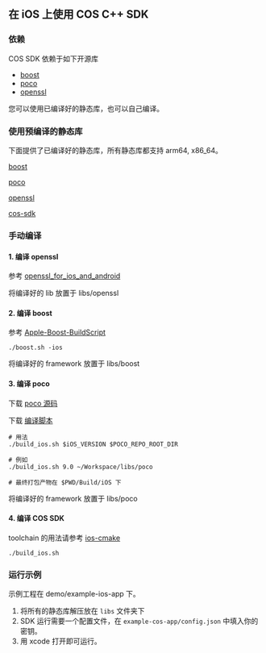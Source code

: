 ## 在 iOS 上使用 COS C++ SDK

### 依赖

COS SDK 依赖于如下开源库

* [boost](https://www.boost.org/)
* [poco](https://pocoproject.org/)
* [openssl](https://github.com/openssl/openssl)

您可以使用已编译好的静态库，也可以自己编译。

### 使用预编译的静态库

下面提供了已编译好的静态库，所有静态库都支持 arm64, x86_64。

[boost](https://cos-sdk-archive-1253960454.cos.ap-guangzhou.myqcloud.com/cos-cpp-sdk-binary/iOS/boost.zip)

[poco](https://cos-sdk-archive-1253960454.cos.ap-guangzhou.myqcloud.com/cos-cpp-sdk-binary/iOS/poco.zip)

[openssl](https://cos-sdk-archive-1253960454.cos.ap-guangzhou.myqcloud.com/cos-cpp-sdk-binary/iOS/openssl.zip)

[cos-sdk](https://cos-sdk-archive-1253960454.cos.ap-guangzhou.myqcloud.com/cos-cpp-sdk-binary/iOS/cos.zip)

### 手动编译

#### 1. 编译 openssl

参考 [openssl_for_ios_and_android](https://github.com/leenjewel/openssl_for_ios_and_android.git)

将编译好的 lib 放置于 libs/openssl

#### 2. 编译 boost

参考 [Apple-Boost-BuildScript](https://github.com/faithfracture/Apple-Boost-BuildScript)

```shell script
./boost.sh -ios
```

将编译好的 framework 放置于 libs/boost

#### 3. 编译 poco

下载 [poco 源码](https://github.com/pocoproject/poco)

下载 [编译脚本](https://github.com/konakonall/Poco)

```shell script
# 用法
./build_ios.sh $iOS_VERSION $POCO_REPO_ROOT_DIR

# 例如
./build_ios.sh 9.0 ~/Workspace/libs/poco

# 最终打包产物在 $PWD/Build/iOS 下
```

将编译好的 framework 放置于 libs/poco

#### 4. 编译 COS SDK

toolchain 的用法请参考 [ios-cmake](https://github.com/leetal/ios-cmake)

```shell script
./build_ios.sh
```

### 运行示例

示例工程在 demo/example-ios-app 下。 

1. 将所有的静态库解压放在 `libs` 文件夹下
2. SDK 运行需要一个配置文件，在 `example-cos-app/config.json` 中填入你的密钥。
3. 用 xcode 打开即可运行。


